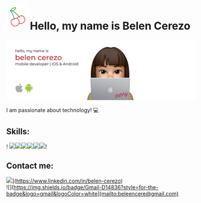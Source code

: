 # ![](https://raw.githubusercontent.com/belencerezo/belencerezo/master/cherry.png) Hello, my name is Belen Cerezo

![](https://raw.githubusercontent.com/belencerezo/belencerezo/master/belencerezo.png)

I am passionate about technology! 💻

## Skills:
!
[](https://img.shields.io/badge/iOS-000000?style=for-the-badge&logo=ios&logoColor=white)![](https://img.shields.io/badge/Swift-FA7343?style=for-the-badge&logo=swift&logoColor=white)![](https://img.shields.io/badge/Android-3DDC84?style=for-the-badge&logo=android&logoColor=white)![](https://img.shields.io/badge/Kotlin-0095D5?&style=for-the-badge&logo=kotlin&logoColor=white)![](https://img.shields.io/badge/Java-ED8B00?style=for-the-badge&logo=java&logoColor=white)![](https://img.shields.io/badge/HTML5-E34F26?style=for-the-badge&logo=html5&logoColor=white)![](https://img.shields.io/badge/JavaScript-323330?style=for-the-badge&logo=javascript&logoColor=F7DF1E)!

## Contact me:

![](https://img.shields.io/badge/LinkedIn-0077B5?style=for-the-badge&logo=linkedin&logoColor=white)](https://www.linkedin.com/in/belen-cerezo)
</br>
![](https://img.shields.io/badge/Gmail-D14836?style=for-the-badge&logo=gmail&logoColor=white](mailto:beleencere@gmail.com)
